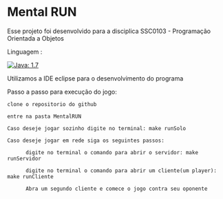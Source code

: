 # Mental RUN

Esse projeto foi desenvolvido para a disciplica SSC0103 - Programação Orientada a Objetos

Linguagem :

[![Java: 1.7](https://img.shields.io/badge/Java-1.7-red.svg)](http://www.oracle.com/technetwork/java/index.html)

Utilizamos a IDE eclipse para o desenvolvimento do programa

Passo a passo para execução do jogo:

    clone o repositorio do github
    
    entre na pasta MentalRUN
    
    Caso deseje jogar sozinho digite no terminal: make runSolo
    
    Caso deseje jogar em rede siga os seguintes passos:
    
          digite no terminal o comando para abrir o servidor: make runServidor
          
          digite no terminal o comando para abrir um cliente(um player): make runCliente
          
          Abra um segundo cliente e comece o jogo contra seu oponente
